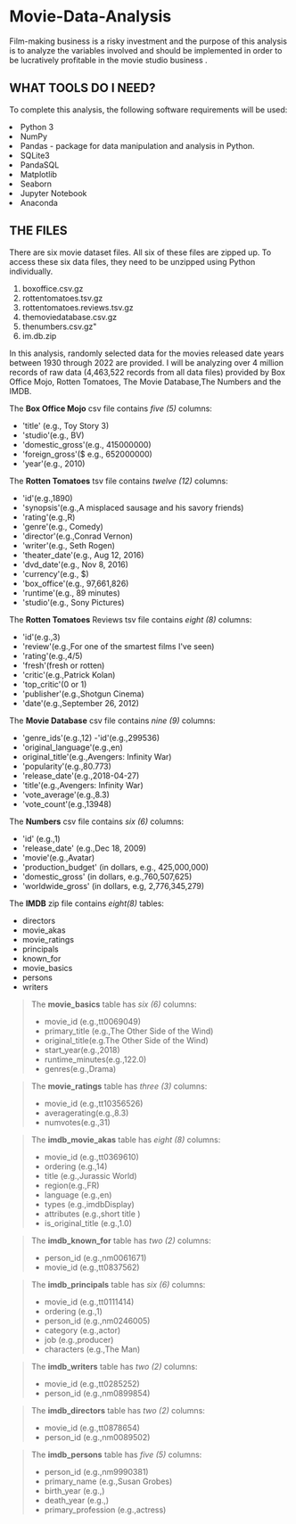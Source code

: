 # Movie-Data-Analysis
Film-making business is a risky investment and the purpose of this analysis is to analyze the variables involved and should be implemented in order to be lucratively profitable in the movie studio business .

## WHAT TOOLS DO I NEED?
To complete this analysis, the following software requirements will be used: 
<li> Python 3
<li> NumPy
<li> Pandas -  package for data manipulation and analysis in Python.
<li> SQLite3
<li> PandaSQL
<li> Matplotlib
<li> Seaborn
<li> Jupyter Notebook
<li> Anaconda   
    
  ##  THE FILES
  
  There are six movie dataset files. All six of these files are zipped up. To access these six data files, they need to be unzipped using Python individually.
<ol type=1>
<li>boxoffice.csv.gz
<li>rottentomatoes.tsv.gz
<li>rottentomatoes.reviews.tsv.gz
<li>themoviedatabase.csv.gz
<li>thenumbers.csv.gz"
<li> im.db.zip 
</ol>

  In this analysis, randomly selected data for the movies released date years between 1930 through 2022 are provided.  I will be analyzing over 4  million records of raw data (4,463,522 records from all data files) provided by Box Office Mojo, Rotten Tomatoes, The Movie Database,The Numbers and the IMDB.


The __Box Office Mojo__ csv file contains _five (5)_ columns:

- 'title' (e.g., Toy Story 3)
- 'studio'(e.g., BV)
- 'domestic_gross'(e.g., 415000000)
- 'foreign_gross'($ e.g., 652000000)
- 'year'(e.g., 2010)


The __Rotten Tomatoes__ tsv file contains _twelve (12)_ columns:

- 'id'(e.g.,1890)
- 'synopsis'(e.g.,A misplaced sausage and his savory friends)
- 'rating'(e.g.,R)
- 'genre'(e.g., Comedy)
- 'director'(e.g.,Conrad Vernon)
- 'writer'(e.g., Seth Rogen)
- 'theater_date'(e.g., Aug 12, 2016)
- 'dvd_date'(e.g., Nov 8, 2016)
- 'currency'(e.g., $)
- 'box_office'(e.g., 97,661,826)
- 'runtime'(e.g., 89 minutes)
- 'studio'(e.g., Sony Pictures)
       

The __Rotten Tomatoes__ Reviews tsv file contains _eight (8)_ columns:
- 'id'(e.g.,3)
- 'review'(e.g.,For one of the smartest films I've seen)
- 'rating'(e.g.,4/5)
- 'fresh'(fresh or rotten)
- 'critic'(e.g.,Patrick Kolan)
- 'top_critic'(0 or 1)
- 'publisher'(e.g.,Shotgun Cinema)
- 'date'(e.g.,September 26, 2012)
       
   
The  __Movie Database__ csv file contains _nine (9)_ columns:
- 'genre_ids'(e.g.,12)
-'id'(e.g.,299536)
- 'original_language'(e.g.,en)
- original_title'(e.g.,Avengers: Infinity War)
- 'popularity'(e.g.,80.773)
- 'release_date'(e.g.,2018-04-27) 
- 'title'(e.g.,Avengers: Infinity War)
- 'vote_average'(e.g.,8.3)
- 'vote_count'(e.g.,13948)


The __Numbers__ csv file contains _six (6)_ columns:
- 'id' (e.g.,1)
- 'release_date' (e.g.,Dec 18, 2009)
- 'movie'(e.g.,Avatar)
- 'production_budget' (in dollars, e.g., 425,000,000)
- 'domestic_gross' (in dollars, e.g.,760,507,625)
- 'worldwide_gross' (in dollars, e.g, 2,776,345,279)

      
The __IMDB__ zip file contains _eight(8)_ tables:
- directors      
- movie_akas
- movie_ratings
- principals   
- known_for
- movie_basics
- persons
- writers    


> The __movie_basics__ table has _six (6)_ columns:  
> * movie_id (e.g.,tt0069049)
> * primary_title (e.g.,The Other Side of the Wind)
> * original_title(e.g.The Other Side of the Wind)
> * start_year(e.g.,2018)
> * runtime_minutes(e.g.,122.0)
> * genres(e.g.,Drama)

> The __movie_ratings__ table has _three (3)_ columns:  
> * movie_id (e.g.,tt10356526)
> * averagerating(e.g.,8.3)
> * numvotes(e.g.,31)
 
>The __imdb_movie_akas__ table has _eight (8)_ columns:    
> * movie_id (e.g.,tt0369610)
> * ordering (e.g.,14)
> * title (e.g.,Jurassic World)
>* region(e.g.,FR)
>* language (e.g.,en)
>* types (e.g.,imdbDisplay)
>* attributes (e.g.,short title	)
>* is_original_title (e.g.,1.0)


> The __imdb_known_for__ table has _two (2)_ columns:  
> * person_id (e.g.,nm0061671)
> * movie_id  (e.g.,tt0837562)
       
> The __imdb_principals__ table has _six (6)_ columns:  
> * movie_id (e.g.,tt0111414)
> * ordering (e.g.,1)
> * person_id (e.g.,nm0246005)
> * category (e.g.,actor)
> * job  (e.g.,producer)
> * characters (e.g.,The Man)
    
> The __imdb_writers__ table has _two (2)_ columns:  
> * movie_id (e.g.,tt0285252)
> * person_id (e.g.,nm0899854)
    
> The __imdb_directors__ table has _two (2)_ columns:  
> * movie_id (e.g.,tt0878654)
> * person_id (e.g.,nm0089502)

> The __imdb_persons__ table has _five (5)_ columns:  
> * person_id  (e.g.,nm9990381)
> * primary_name (e.g.,Susan Grobes)
> * birth_year (e.g.,)
> * death_year (e.g.,)
> * primary_profession  (e.g.,actress)
